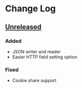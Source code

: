 # Change Log

## [Unreleased]
### Added
- JSON writer and reader
- Easier HTTP field setting option

### Fixed
- Cookie share support

[Unreleased]: https://github.com/terrakuh/curlio/compare/v0.1..master
